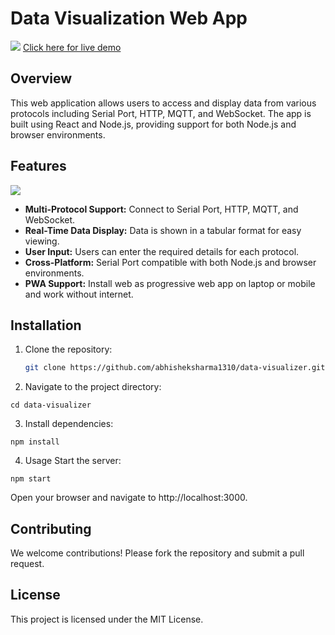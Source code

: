 # Data Visualization Web App

<div width="100%">
   <image src="./client/public/mockup.png" />
   <a href="https://abhisheksharma1310.github.io/data-visualizer" target="_blank">Click here for live demo</a>
</div>

## Overview

This web application allows users to access and display data from various protocols including Serial Port, HTTP, MQTT, and WebSocket. The app is built using React and Node.js, providing support for both Node.js and browser environments.

## Features

<div width="100%">
   <image src="./client/public/screenshot.jpeg" />
</div>

- **Multi-Protocol Support:** Connect to Serial Port, HTTP, MQTT, and WebSocket.
- **Real-Time Data Display:** Data is shown in a tabular format for easy viewing.
- **User Input:** Users can enter the required details for each protocol.
- **Cross-Platform:** Serial Port compatible with both Node.js and browser environments.
- **PWA Support:** Install web as progressive web app on laptop or mobile and work without internet.

## Installation

1. Clone the repository:

   ```bash
   git clone https://github.com/abhisheksharma1310/data-visualizer.git
   ```

2. Navigate to the project directory:

```
cd data-visualizer
```

3. Install dependencies:

```
npm install
```

4. Usage
   Start the server:

```
npm start
```

Open your browser and navigate to http://localhost:3000.

## Contributing

We welcome contributions! Please fork the repository and submit a pull request.

## License

This project is licensed under the MIT License.
